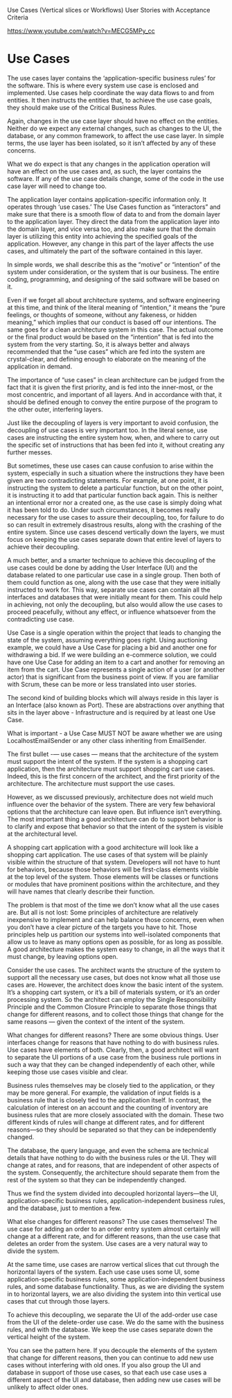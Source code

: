 Use Cases (Vertical slices or Workflows)
User Stories with Acceptance Criteria

https://www.youtube.com/watch?v=MECG5MPy_cc

# Use Cases

The use cases layer contains the ‘application-specific business rules’ for the software. This is where every system use case is enclosed and implemented. Use cases help coordinate the way data flows to and from entities. It then instructs the entities that, to achieve the use case goals, they should make use of the Critical Business Rules.

Again, changes in the use case layer should have no effect on the entities. Neither do we expect any external changes, such as changes to the UI, the database, or any common framework, to affect the use case layer. In simple terms, the use layer has been isolated, so it isn’t affected by any of these concerns.

What we do expect is that any changes in the application operation will have an effect on the use cases and, as such, the layer contains the software. If any of the use case details change, some of the code in the use case layer will
need to change too.

The application layer contains application-specific information only. It operates through ‘use cases.’
The Use Cases function as “interactors” and make sure that there is a smooth flow of data to and from the domain layer to the application layer. They direct the data from the application layer into the domain layer, and vice versa too, and also make sure that the domain layer is utilizing this entity into achieving the specified goals of the application.
However, any change in this part of the layer affects the use cases, and ultimately the part of the software contained in this layer.


In simple words, we shall describe this as the “motive” or “intention” of the system under consideration, or the system that is our business. The entire coding, programming, and designing of the said software will be based on it.

Even if we forget all about architecture systems, and software engineering at this time, and think of the literal meaning of “intention,” it means the “pure feelings, or thoughts of someone, without any fakeness, or hidden meaning,” which implies that our conduct is based off our intentions. The same goes for a clean architecture system in this case. The actual outcome or the final product would be based on the “intention” that is fed into the system from the very starting. So, it is always better and always recommended that the “use cases” which are fed into the system are crystal-clear, and defining enough to elaborate on the meaning of the application in demand.

The importance of “use cases” in clean architecture can be judged from the fact that it is given the first priority, and is fed into the inner-most, or the most concentric, and important of all layers. And in accordance with that, it should be defined enough to convey the entire purpose of the program to the other outer, interfering layers.

Just like the decoupling of layers is very important to avoid confusion, the decoupling of use cases is very important too. In the literal sense, use cases are instructing the entire system how, when, and where to carry out the specific set of instructions that has been fed into it, without creating any further messes.

But sometimes, these use cases can cause confusion to arise within the system, especially in such a situation where the instructions they have been given are two contradicting statements. For example, at one point, it is instructing the system to delete a particular function, but on the other point, it is instructing it to add that particular function back again. This is neither an intentional error nor a created one, as the use case is simply doing what it has
been told to do. Under such circumstances, it becomes really necessary for the use cases to assure their decoupling, too, for failure to do so can result in extremely disastrous results, along with the crashing of the entire system.
Since use cases descend vertically down the layers, we must focus on keeping the use cases separate down that entire level of layers to achieve their decoupling.

A much better, and a smarter technique to achieve this decoupling of the use cases could be done by adding the User Interface (UI) and the database related to one particular use case in a single group. Then both of them could function as one, along with the use case that they were initially instructed to work for.
This way, separate use cases can contain all the interfaces and databases that were initially meant for them. This could help in achieving, not only the decoupling, but also would allow the use cases to proceed peacefully, without any effect, or influence whatsoever from the contradicting use case.


Use Case is a single operation within the project that leads to changing the state of the system, assuming everything goes right. Using auctioning example, we could have a Use Case for placing a bid and another one for withdrawing a bid. If we were building an e-commerce solution, we could have one Use Case for adding an item to a cart and another for removing an item from the cart. Use Case represents a single action of a user (or another actor) that is significant from the business point of view. If you are familiar with Scrum, these can be more or less translated into user stories.

The second kind of building blocks which will always reside in this layer is an Interface (also known as Port). These are abstractions over anything that sits in the layer above - Infrastructure and is required by at least one Use Case.

What is important - a Use Case MUST NOT be aware whether we are using LocalhostEmailSender or any other class inheriting from EmailSender.

The first bullet -— use cases — means that the architecture of the system must support the intent of the system. If the system is a shopping cart application, then the architecture must support shopping cart use cases. Indeed, this is the first concern of the architect, and the first priority of the architecture. The architecture must support the use cases.

However, as we discussed previously, architecture does not wield much influence over the behavior of the system. There are very few behavioral options that the architecture can leave open. But influence isn’t everything. The most important thing a good architecture can do to support behavior is to clarify and expose that behavior so that the intent of the system is visible at the architectural level.

A shopping cart application with a good architecture will look like a shopping cart application. The use cases of that system will be plainly visible within the structure of that system. Developers will not have to hunt for behaviors, because those behaviors will be first-class elements visible at the top level of the system. Those elements will be classes or functions or modules that have prominent positions within the architecture, and they will have names that clearly describe their function.

The problem is that most of the time we don’t know what all the use cases are. But all is not lost: Some principles of architecture are relatively inexpensive to implement and can help balance those concerns, even when you don’t have a clear picture of the targets you have to hit. Those principles help us partition our systems into well-isolated components that allow us to leave as many options open as possible, for as long as possible. A good architecture makes the system easy to change, in all the ways that it must change, by leaving options open.

Consider the use cases. The architect wants the structure of the system to support all the necessary use cases, but does not know what all those use cases are. However, the architect does know the basic intent of the system. It’s a shopping cart system, or it’s a bill of materials system, or it’s an order processing system. So the architect can employ the Single Responsibility Principle and the Common Closure Principle to separate those things that change for different reasons, and to collect those things that change for the same reasons — given the context of the intent of the system.

What changes for different reasons? There are some obvious things. User interfaces change for reasons that have nothing to do with business rules. Use cases have elements of both. Clearly, then, a good architect will want to separate the UI portions of a use case from the business rule portions in such a way that they can be changed independently of each other, while keeping those use cases visible and clear.

Business rules themselves may be closely tied to the application, or they may be more general. For example, the validation of input fields is a business rule that is closely tied to the application itself. In contrast, the calculation of interest on an account and the counting of inventory are business rules that are more closely associated with the domain. These two different kinds of rules will change at different rates, and for different reasons—so they should be separated so that they can be independently changed.

The database, the query language, and even the schema are technical details that have nothing to do with the business rules or the UI. They will change at rates, and for reasons, that are independent of other aspects of the system. Consequently, the architecture should separate them from the rest of the system so that they can be independently changed.

Thus we find the system divided into decoupled horizontal layers—the UI, application-specific business rules, application-independent business rules, and the database, just to mention a few.

What else changes for different reasons? The use cases themselves! The use case for adding an order to an order entry system almost certainly will change at a different rate, and for different reasons, than the use case that deletes an order from the system. Use cases are a very natural way to divide the system.

At the same time, use cases are narrow vertical slices that cut through the horizontal layers of the system. Each use case uses some UI, some application-specific business rules, some application-independent business rules, and some database functionality. Thus, as we are dividing the system in to horizontal layers, we are also dividing the system into thin vertical use
cases that cut through those layers.

To achieve this decoupling, we separate the UI of the add-order use case from the UI of the delete-order use case. We do the same with the business rules, and with the database. We keep the use cases separate down the vertical height of the system.

You can see the pattern here. If you decouple the elements of the system that change for different reasons, then you can continue to add new use cases without interfering with old ones. If you also group the UI and database in support of those use cases, so that each use case uses a different aspect of the UI and database, then adding new use cases will be unlikely to affect older ones.
